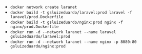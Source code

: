 * `docker network create laranet`
* `docker build -t gsluizeduardo/laravel:prod laravel -f laravel/prod.Dockerfile`
* `docker build -t gsluizeduardo/nginx:prod nginx -f nginx/prod.Dockerfile`
* `docker run -d --network laranet --name laravel gsluizeduardo/laravel:prod`
* `docker run -d --network laranet --name nginx -p 8080:80 gsluizeduardo/nginx:prod`